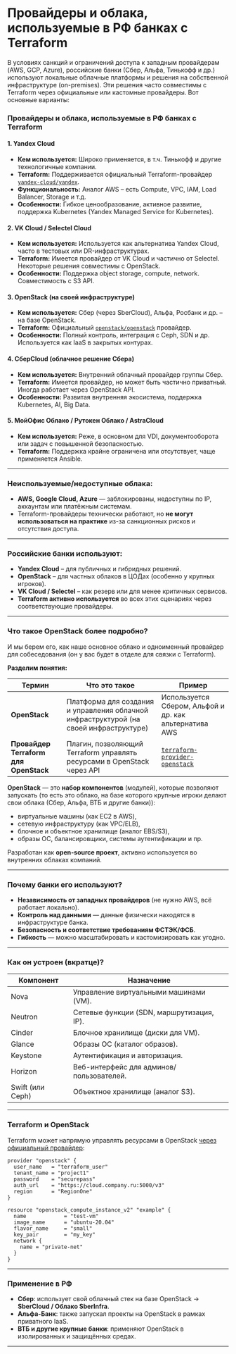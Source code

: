# Провайдеры и облака, используемые в РФ банках с Terraform

В условиях санкций и ограничений доступа к западным провайдерам (AWS, GCP, Azure), российские банки (Сбер, Альфа, Тинькофф и др.) используют локальные облачные платформы и решения на собственной инфраструктуре (on-premises). Эти решения часто совместимы с Terraform через официальные или кастомные провайдеры. Вот основные варианты:

###  **Провайдеры и облака, используемые в РФ банках с Terraform**

####  **1. Yandex Cloud**

* **Кем используется:** Широко применяется, в т.ч. Тинькофф и другие технологичные компании.
* **Terraform:** Поддерживается официальный Terraform-провайдер [`yandex-cloud/yandex`](https://registry.terraform.io/providers/yandex-cloud/yandex/latest).
* **Функциональность:** Аналог AWS – есть Compute, VPC, IAM, Load Balancer, Storage и т.д.
* **Особенности:** Гибкое ценообразование, активное развитие, поддержка Kubernetes (Yandex Managed Service for Kubernetes).

####  **2. VK Cloud / Selectel Cloud**

* **Кем используется:** Используется как альтернатива Yandex Cloud, часто в тестовых или DR-инфраструктурах.
* **Terraform:** Имеется провайдер от VK Cloud и частично от Selectel. Некоторые решения совместимы с OpenStack.
* **Особенности:** Поддержка object storage, compute, network. Совместимость с S3 API.

####  **3. OpenStack (на своей инфраструктуре)**

* **Кем используется:** Сбер (через SberCloud), Альфа, Росбанк и др. – на базе OpenStack.
* **Terraform:** Официальный [`openstack/openstack`](https://registry.terraform.io/providers/terraform-provider-openstack/openstack/latest) провайдер.
* **Особенности:** Полный контроль, интеграция с Ceph, SDN и др. Используется как IaaS в закрытых контурах.

####  **4. СберCloud (облачное решение Сбера)**

* **Кем используется:** Внутренний облачный провайдер группы Сбер.
* **Terraform:** Имеется провайдер, но может быть частично приватный. Иногда работает через OpenStack API.
* **Особенности:** Развитая внутренняя экосистема, поддержка Kubernetes, AI, Big Data.

####  **5. МойОфис Облако / Рутокен Облако / AstraCloud**

* **Кем используется:** Реже, в основном для VDI, документооборота или задач с повышенной безопасностью.
* **Terraform:** Поддержка крайне ограничена или отсутствует, чаще применяется Ansible.

---

###  **Неиспользуемые/недоступные облака:**

* **AWS, Google Cloud, Azure** — заблокированы, недоступны по IP, аккаунтам или платёжным системам.
* Terraform-провайдеры технически работают, но **не могут использоваться на практике** из-за санкционных рисков и отсутствия доступа.

---

### Российские банки используют:

* **Yandex Cloud** – для публичных и гибридных решений.
* **OpenStack** – для частных облаков в ЦОДах (особенно у крупных игроков).
* **VK Cloud / Selectel** – как резерв или для менее критичных сервисов.
* **Terraform активно используется** во всех этих сценариях через соответствующие провайдеры.

---

###  Что такое OpenStack более подробно?

И мы берем его, как наше основное облако и одноименный провайдер для собеседования (он у вас будет в отделе для связки с Terraform).

**Разделим понятия:**

| Термин                                | Что это такое                                                                          | Пример                                                                                                                  |
| ------------------------------------- | -------------------------------------------------------------------------------------- | ----------------------------------------------------------------------------------------------------------------------- |
| **OpenStack**                         | Платформа для создания и управления облачной инфраструктурой (на своей инфраструктуре) | Используется Сбером, Альфой и др. как альтернатива AWS                                                                  |
| **Провайдер Terraform для OpenStack** | Плагин, позволяющий Terraform управлять ресурсами в OpenStack через API                | [`terraform-provider-openstack`](https://registry.terraform.io/providers/terraform-provider-openstack/openstack/latest) |


**OpenStack** — это **набор компонентов** (модулей), которые позволяют запускать (то есть это облако, на базе которого крупные игроки делают свои облака (Сбер, Альфа, ВТБ и другие банки)):

* виртуальные машины (как EC2 в AWS),
* сетевую инфраструктуру (как VPC/ELB),
* блочное и объектное хранилище (аналог EBS/S3),
* образы ОС, балансировщики, системы аутентификации и пр.

Разработан как **open-source проект**, активно используется во внутренних облаках компаний.

---

###  Почему банки его используют?

* **Независимость от западных провайдеров** (не нужно AWS, всё работает локально).
* **Контроль над данными** — данные физически находятся в инфраструктуре банка.
* **Безопасность и соответствие требованиям ФСТЭК/ФСБ**.
* **Гибкость** — можно масштабировать и кастомизировать как угодно.

---

###  Как он устроен (вкратце)?

| Компонент        | Назначение                                |
| ---------------- | ----------------------------------------- |
| Nova             | Управление виртуальными машинами (VM).    |
| Neutron          | Сетевые функции (SDN, маршрутизация, IP). |
| Cinder           | Блочное хранилище (диски для VM).         |
| Glance           | Образы ОС (каталог образов).              |
| Keystone         | Аутентификация и авторизация.             |
| Horizon          | Веб-интерфейс для админов/пользователей.  |
| Swift (или Ceph) | Объектное хранилище (аналог S3).          |

---

###  Terraform и OpenStack

Terraform может напрямую управлять ресурсами в OpenStack [через официальный провайдер](https://registry.terraform.io/providers/terraform-provider-openstack/openstack/latest):

```hcl
provider "openstack" {
  user_name   = "terraform_user"
  tenant_name = "project1"
  password    = "securepass"
  auth_url    = "https://cloud.company.ru:5000/v3"
  region      = "RegionOne"
}

resource "openstack_compute_instance_v2" "example" {
  name            = "test-vm"
  image_name      = "ubuntu-20.04"
  flavor_name     = "small"
  key_pair        = "my_key"
  network {
    name = "private-net"
  }
}
```

---

###  Применение в РФ

* **Сбер**: использует свой облачный стек на базе OpenStack → **SberCloud / Облако SberInfra**.
* **Альфа-Банк**: также запускал проекты на OpenStack в рамках приватного IaaS.
* **ВТБ и другие крупные банки**: применяют OpenStack в изолированных и защищённых средах.

---

